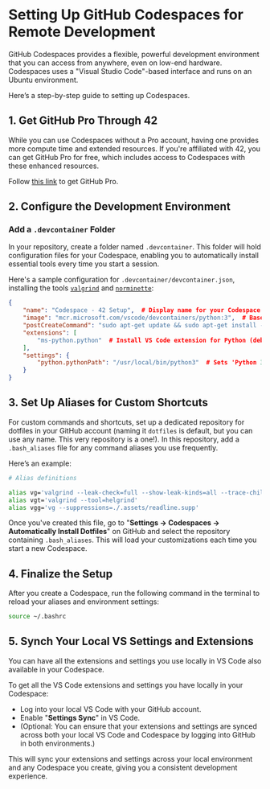 # Setting Up GitHub Codespaces for Remote Development

GitHub Codespaces provides a flexible, powerful development environment that you can access from anywhere, even on low-end hardware.
Codespaces uses a "Visual Studio Code"-based interface and runs on an Ubuntu environment.   

Here’s a step-by-step guide to setting up Codespaces.

## 1. Get GitHub Pro Through 42

While you can use Codespaces without a Pro account, having one provides more compute time and extended resources.
If you're affiliated with 42, you can get GitHub Pro for free, which includes access to Codespaces with these enhanced resources.    

Follow [this link](https://github-portal.42.fr/login) to get GitHub Pro.

## 2. Configure the Development Environment

### Add a `.devcontainer` Folder

In your repository, create a folder named `.devcontainer`. This folder will hold configuration files for your Codespace, enabling you to automatically install essential tools every time you start a session.

Here's a sample configuration for `.devcontainer/devcontainer.json`, installing the tools [`valgrind`](https://github.com/ivosh/valgrind) and [`norminette`](https://github.com/42School/norminette):

```json
{
	"name": "Codespace - 42 Setup",  # Display name for your Codespace environment
	"image": "mcr.microsoft.com/vscode/devcontainers/python:3",  # Base image for the environment, using a pre-configured Python 3 (to use 'pip')
	"postCreateCommand": "sudo apt-get update && sudo apt-get install -y bc valgrind && sudo python3 -m pip install --upgrade pip setuptools && sudo python3 -m pip install norminette", # Install 'valgrind' and 'norminette' upon Codespace creation
	"extensions": [
		"ms-python.python"  # Install VS Code extension for Python (debugging, etc.)
	],
	"settings": {
		"python.pythonPath": "/usr/local/bin/python3"  # Sets 'Python 3' for all Python-related operations (e.g. 'pip' calls)
	}
}
```

## 3. Set Up Aliases for Custom Shortcuts
For custom commands and shortcuts, set up a dedicated repository for dotfiles in your GitHub account (naming it `dotfiles` is default, but you can use any name. This very repository is a one!).
In this repository, add a  `.bash_aliases` file for any command aliases you use frequently.   

Here’s an example:    

```bash
# Alias definitions

alias vg='valgrind --leak-check=full --show-leak-kinds=all --trace-children=yes --track-fds=yes'
alias vgt='valgrind --tool=helgrind'
alias vgg='vg --suppressions=./.assets/readline.supp'
```

Once you've created this file, go to  "**Settings → Codespaces → Automatically Install Dotfiles**" on GitHub and select the repository containing `.bash_aliases`.
This will load your customizations each time you start a new Codespace.

## 4. Finalize the Setup
After you create a Codespace, run the following command in the terminal to reload your aliases and environment settings:  
```bash
source ~/.bashrc
```

## 5. Synch Your Local VS Settings and Extensions

You can have all the extensions and settings you use locally in VS Code also available in your Codespace.

To get all the VS Code extensions and settings you have locally in your Codespace:

- Log into your local VS Code with your GitHub account.
- Enable "**Settings Sync**" in VS Code.
- (Optional: You can ensure that your extensions and settings are synced across both your local VS Code and Codespace by logging into GitHub in both environments.)

This will sync your extensions and settings across your local environment and any Codespace you create, giving you a consistent development experience.


